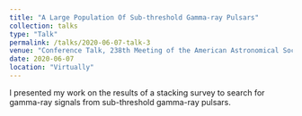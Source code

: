 ```yaml
---
title: "A Large Population Of Sub-threshold Gamma-ray Pulsars"
collection: talks
type: "Talk"
permalink: /talks/2020-06-07-talk-3
venue: "Conference Talk, 238th Meeting of the American Astronomical Society"
date: 2020-06-07
location: "Virtually"
---
```


I presented my work on the results of a stacking survey to search for gamma-ray signals from sub-threshold gamma-ray pulsars.
